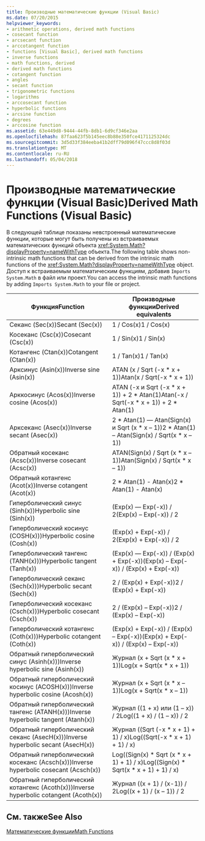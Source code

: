 ```yaml
---
title: Производные математические функции (Visual Basic)
ms.date: 07/20/2015
helpviewer_keywords:
- arithmetic operations, derived math functions
- cosecant function
- arcsecant function
- arccotangent function
- functions [Visual Basic], derived math functions
- inverse functions
- math functions, derived
- derived math functions
- cotangent function
- angles
- secant function
- trigonometric functions
- logarithms
- arccosecant function
- hyperbolic functions
- arcsine function
- degrees
- arccosine function
ms.assetid: 63e449d8-9444-44fb-8db1-6d9cf346e2aa
ms.openlocfilehash: 87faa623f5b145eec8b88e350fce4171125324dc
ms.sourcegitcommit: 3d5d33f384eeba41b2dff79d096f47ccc8d8f03d
ms.translationtype: MT
ms.contentlocale: ru-RU
ms.lasthandoff: 05/04/2018
---
```

# <a name="derived-math-functions-visual-basic"></a><span data-ttu-id="d93c5-102">Производные математические функции (Visual Basic)</span><span class="sxs-lookup"><span data-stu-id="d93c5-102">Derived Math Functions (Visual Basic)</span></span>
<span data-ttu-id="d93c5-103">В следующей таблице показаны невстроенный математические функции, которые могут быть получены из встраиваемых математических функций объекта <xref:System.Math?displayProperty=nameWithType> объекта.</span><span class="sxs-lookup"><span data-stu-id="d93c5-103">The following table shows non-intrinsic math functions that can be derived from the intrinsic math functions of the <xref:System.Math?displayProperty=nameWithType> object.</span></span> <span data-ttu-id="d93c5-104">Доступ к встраиваемым математическим функциям, добавив `Imports System.Math` в файл или проект.</span><span class="sxs-lookup"><span data-stu-id="d93c5-104">You can access the intrinsic math functions by adding `Imports System.Math` to your file or project.</span></span>  
  
|<span data-ttu-id="d93c5-105">Функция</span><span class="sxs-lookup"><span data-stu-id="d93c5-105">Function</span></span>|<span data-ttu-id="d93c5-106">Производные функции</span><span class="sxs-lookup"><span data-stu-id="d93c5-106">Derived equivalents</span></span>|  
|--------------|-------------------------|  
|<span data-ttu-id="d93c5-107">Секанс (Sec(x))</span><span class="sxs-lookup"><span data-stu-id="d93c5-107">Secant (Sec(x))</span></span>|<span data-ttu-id="d93c5-108">1 / Cos(x)</span><span class="sxs-lookup"><span data-stu-id="d93c5-108">1 / Cos(x)</span></span>|  
|<span data-ttu-id="d93c5-109">Косеканс (Csc(x))</span><span class="sxs-lookup"><span data-stu-id="d93c5-109">Cosecant (Csc(x))</span></span>|<span data-ttu-id="d93c5-110">1 / Sin(x)</span><span class="sxs-lookup"><span data-stu-id="d93c5-110">1 / Sin(x)</span></span>|  
|<span data-ttu-id="d93c5-111">Котангенс (Ctan(x))</span><span class="sxs-lookup"><span data-stu-id="d93c5-111">Cotangent (Ctan(x))</span></span>|<span data-ttu-id="d93c5-112">1 / Tan(x)</span><span class="sxs-lookup"><span data-stu-id="d93c5-112">1 / Tan(x)</span></span>|  
|<span data-ttu-id="d93c5-113">Арксинус (Asin(x))</span><span class="sxs-lookup"><span data-stu-id="d93c5-113">Inverse sine (Asin(x))</span></span>|<span data-ttu-id="d93c5-114">ATAN (x / Sqrt (-x \* x + 1))</span><span class="sxs-lookup"><span data-stu-id="d93c5-114">Atan(x / Sqrt(-x \* x + 1))</span></span>|  
|<span data-ttu-id="d93c5-115">Арккосинус (Acos(x))</span><span class="sxs-lookup"><span data-stu-id="d93c5-115">Inverse cosine (Acos(x))</span></span>|<span data-ttu-id="d93c5-116">ATAN (-x и Sqrt (-x * x + 1)) + 2 \* Atan(1)</span><span class="sxs-lookup"><span data-stu-id="d93c5-116">Atan(-x / Sqrt(-x * x + 1)) + 2 \* Atan(1)</span></span>|  
|<span data-ttu-id="d93c5-117">Арксеканс (Asec(x))</span><span class="sxs-lookup"><span data-stu-id="d93c5-117">Inverse secant (Asec(x))</span></span>|<span data-ttu-id="d93c5-118">2 * Atan(1) — Atan(Sign(x) и Sqrt (x \* x – 1))</span><span class="sxs-lookup"><span data-stu-id="d93c5-118">2 * Atan(1) – Atan(Sign(x) / Sqrt(x \* x – 1))</span></span>|  
|<span data-ttu-id="d93c5-119">Обратный косеканс (Acsc(x))</span><span class="sxs-lookup"><span data-stu-id="d93c5-119">Inverse cosecant (Acsc(x))</span></span>|<span data-ttu-id="d93c5-120">ATAN(Sign(x) / Sqrt (x \* x – 1))</span><span class="sxs-lookup"><span data-stu-id="d93c5-120">Atan(Sign(x) / Sqrt(x \* x – 1))</span></span>|  
|<span data-ttu-id="d93c5-121">Обратный котангенс (Acot(x))</span><span class="sxs-lookup"><span data-stu-id="d93c5-121">Inverse cotangent (Acot(x))</span></span>|<span data-ttu-id="d93c5-122">2 \* Atan(1) - Atan(x)</span><span class="sxs-lookup"><span data-stu-id="d93c5-122">2 \* Atan(1) - Atan(x)</span></span>|  
|<span data-ttu-id="d93c5-123">Гиперболический синус (Sinh(x))</span><span class="sxs-lookup"><span data-stu-id="d93c5-123">Hyperbolic sine (Sinh(x))</span></span>|<span data-ttu-id="d93c5-124">(Exp(x) — Exp(-x)) / 2</span><span class="sxs-lookup"><span data-stu-id="d93c5-124">(Exp(x) – Exp(-x)) / 2</span></span>|  
|<span data-ttu-id="d93c5-125">Гиперболический косинус (COSH(x)))</span><span class="sxs-lookup"><span data-stu-id="d93c5-125">Hyperbolic cosine (Cosh(x))</span></span>|<span data-ttu-id="d93c5-126">(Exp(x) + Exp(-x)) / 2</span><span class="sxs-lookup"><span data-stu-id="d93c5-126">(Exp(x) + Exp(-x)) / 2</span></span>|  
|<span data-ttu-id="d93c5-127">Гиперболический тангенс (TANH(x)))</span><span class="sxs-lookup"><span data-stu-id="d93c5-127">Hyperbolic tangent (Tanh(x))</span></span>|<span data-ttu-id="d93c5-128">(Exp(x) — Exp(-x)) / (Exp(x) + Exp(-x))</span><span class="sxs-lookup"><span data-stu-id="d93c5-128">(Exp(x) – Exp(-x)) / (Exp(x) + Exp(-x))</span></span>|  
|<span data-ttu-id="d93c5-129">Гиперболический секанс (Sech(x)))</span><span class="sxs-lookup"><span data-stu-id="d93c5-129">Hyperbolic secant (Sech(x))</span></span>|<span data-ttu-id="d93c5-130">2 / (Exp(x) + Exp(-x))</span><span class="sxs-lookup"><span data-stu-id="d93c5-130">2 / (Exp(x) + Exp(-x))</span></span>|  
|<span data-ttu-id="d93c5-131">Гиперболический косеканс (Csch(x)))</span><span class="sxs-lookup"><span data-stu-id="d93c5-131">Hyperbolic cosecant (Csch(x))</span></span>|<span data-ttu-id="d93c5-132">2 / (Exp(x) – Exp(-x))</span><span class="sxs-lookup"><span data-stu-id="d93c5-132">2 / (Exp(x) – Exp(-x))</span></span>|  
|<span data-ttu-id="d93c5-133">Гиперболический котангенс (Coth(x)))</span><span class="sxs-lookup"><span data-stu-id="d93c5-133">Hyperbolic cotangent (Coth(x))</span></span>|<span data-ttu-id="d93c5-134">(Exp(x) + Exp(-x)) / (Exp(x) – Exp(-x))</span><span class="sxs-lookup"><span data-stu-id="d93c5-134">(Exp(x) + Exp(-x)) / (Exp(x) – Exp(-x))</span></span>|  
|<span data-ttu-id="d93c5-135">Обратный гиперболический синус (Asinh(x)))</span><span class="sxs-lookup"><span data-stu-id="d93c5-135">Inverse hyperbolic sine (Asinh(x))</span></span>|<span data-ttu-id="d93c5-136">Журнал (x + Sqrt (x \* x + 1))</span><span class="sxs-lookup"><span data-stu-id="d93c5-136">Log(x + Sqrt(x \* x + 1))</span></span>|  
|<span data-ttu-id="d93c5-137">Обратный гиперболический косинус (ACOSH(x)))</span><span class="sxs-lookup"><span data-stu-id="d93c5-137">Inverse hyperbolic cosine (Acosh(x))</span></span>|<span data-ttu-id="d93c5-138">Журнал (x + Sqrt (x \* x – 1))</span><span class="sxs-lookup"><span data-stu-id="d93c5-138">Log(x + Sqrt(x \* x – 1))</span></span>|  
|<span data-ttu-id="d93c5-139">Обратный гиперболический тангенс (ATANH(x)))</span><span class="sxs-lookup"><span data-stu-id="d93c5-139">Inverse hyperbolic tangent (Atanh(x))</span></span>|<span data-ttu-id="d93c5-140">Журнал ((1 + x) или (1 – x)) / 2</span><span class="sxs-lookup"><span data-stu-id="d93c5-140">Log((1 + x) / (1 – x)) / 2</span></span>|  
|<span data-ttu-id="d93c5-141">Обратный гиперболический секанс (AsесH(x)))</span><span class="sxs-lookup"><span data-stu-id="d93c5-141">Inverse hyperbolic secant (AsecH(x))</span></span>|<span data-ttu-id="d93c5-142">Журнал ((Sqrt (-x \* x + 1) + 1) / x)</span><span class="sxs-lookup"><span data-stu-id="d93c5-142">Log((Sqrt(-x \* x + 1) + 1) / x)</span></span>|  
|<span data-ttu-id="d93c5-143">Обратный гиперболический косеканс (Acsch(x)))</span><span class="sxs-lookup"><span data-stu-id="d93c5-143">Inverse hyperbolic cosecant (Acsch(x))</span></span>|<span data-ttu-id="d93c5-144">Log((Sign(x) * Sqrt (x \* x + 1) + 1) / x)</span><span class="sxs-lookup"><span data-stu-id="d93c5-144">Log((Sign(x) * Sqrt(x \* x + 1) + 1) / x)</span></span>|  
|<span data-ttu-id="d93c5-145">Обратный гиперболический котангенс (Acoth(x)))</span><span class="sxs-lookup"><span data-stu-id="d93c5-145">Inverse hyperbolic cotangent (Acoth(x))</span></span>|<span data-ttu-id="d93c5-146">Журнал ((x + 1) / (x-1)) / 2</span><span class="sxs-lookup"><span data-stu-id="d93c5-146">Log((x + 1) / (x – 1)) / 2</span></span>|  
  
## <a name="see-also"></a><span data-ttu-id="d93c5-147">См. также</span><span class="sxs-lookup"><span data-stu-id="d93c5-147">See Also</span></span>  
 [<span data-ttu-id="d93c5-148">Математические функции</span><span class="sxs-lookup"><span data-stu-id="d93c5-148">Math Functions</span></span>](../../../visual-basic/language-reference/functions/math-functions.md)
